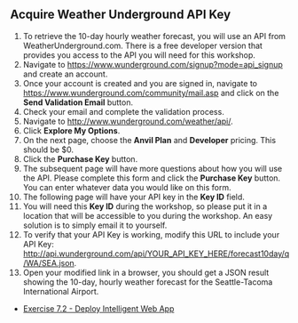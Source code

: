 ## Acquire Weather Underground API Key

1. To retrieve the 10-day hourly weather forecast, you will use an API from WeatherUnderground.com. There is a free developer version that provides you access to the API you will need for this workshop.
1. Navigate to https://www.wunderground.com/signup?mode=api_signup and create an account.
1. Once your account is created and you are signed in, navigate to https://www.wunderground.com/community/mail.asp and click on the **Send Validation Email** button.
3. Check your email and complete the validation process.
3. Navigate to http://www.wunderground.com/weather/api/.
3. Click **Explore My Options**.
3. On the next page, choose the **Anvil Plan** and **Developer** pricing. This should be $0.
3. Click the **Purchase Key** button.
3. The subsequent page will have more questions about how you will use the API. Please complete this form and click the **Purchase Key** button. You can enter whatever data you would like on this form.
3. The following page will have your API key in the **Key ID** field.
15.	You will need this **Key ID** during the workshop, so please put it in a location that will be accessible to you during the workshop. An easy solution is to simply email it to yourself.
16.	To verify that your API Key is working, modify this URL to include your API Key: http://api.wunderground.com/api/YOUR_API_KEY_HERE/forecast10day/q/WA/SEA.json.
17.	Open your modified link in a browser, you should get a JSON result showing the 10-day, hourly weather forecast for the Seattle-Tacoma International Airport.

- [Exercise 7.2 - Deploy Intelligent Web App](https://github.com/xlegend1024/CortanaIntelligenceSuiteWorkshopManual/blob/master/07%20Exercise%207.2%20-%20Deploy%20Intelligent%20Web%20App.md)
